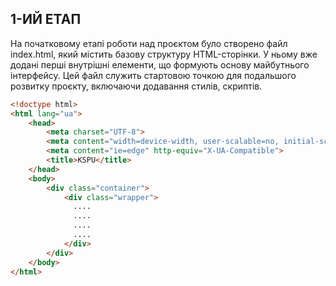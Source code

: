 ## 1-ИЙ ЕТАП
На початковому етапі роботи над проєктом було створено файл index.html, який містить базову структуру HTML-сторінки. У ньому вже додані перші внутрішні елементи, що формують основу майбутнього інтерфейсу.
Цей файл служить стартовою точкою для подальшого розвитку проєкту, включаючи додавання стилів, скриптів.

```html
<!doctype html>
<html lang="ua">
    <head>
        <meta charset="UTF-8">
        <meta content="width=device-width, user-scalable=no, initial-scale=1.0, maximum-scale=1.0, minimum-scale=1.0" name="viewport">
        <meta content="ie=edge" http-equiv="X-UA-Compatible">
        <title>KSPU</title>
    </head>
    <body>
        <div class="container">
            <div class="wrapper">
              ....
              ....
              ....
              ....
            </div>
        </div>
    </body>
</html>

